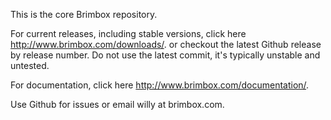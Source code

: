 <p>This is the core Brimbox repository.</p>

<p>For current releases, including stable versions, click here <a href="http://www.brimbox.com/downloads/" target="_blank">http://www.brimbox.com/downloads/</a>. or checkout the latest Github release by release number.  Do not use the latest commit, it's typically unstable and untested.</p>

<p>For documentation, click here <a href="http://www.brimbox.com/documentation/" target="_blank">http://www.brimbox.com/documentation/</a>.</p>

<p>Use Github for issues or email willy at brimbox.com</a>.</p>